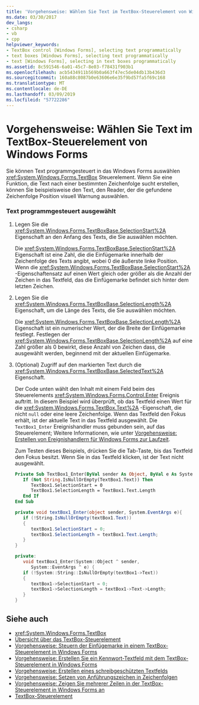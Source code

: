 ```yaml
---
title: 'Vorgehensweise: Wählen Sie Text im TextBox-Steuerelement von Windows Forms'
ms.date: 03/30/2017
dev_langs:
- csharp
- vb
- cpp
helpviewer_keywords:
- TextBox control [Windows Forms], selecting text programmatically
- text boxes [Windows Forms], selecting text programmatically
- text [Windows Forms], selecting in text boxes programmatically
ms.assetid: 8c591546-6a01-45c7-8e03-f78431f903b1
ms.openlocfilehash: acb5434911b569b0a663f47ec5de04db13b436d3
ms.sourcegitcommit: 160a88c8087b0e63606e6e35f9bd57fa5f69c168
ms.translationtype: MT
ms.contentlocale: de-DE
ms.lasthandoff: 03/09/2019
ms.locfileid: "57722286"
---
```

# <a name="how-to-select-text-in-the-windows-forms-textbox-control"></a>Vorgehensweise: Wählen Sie Text im TextBox-Steuerelement von Windows Forms
Sie können Text programmgesteuert in das Windows Forms auswählen <xref:System.Windows.Forms.TextBox> Steuerelement. Wenn Sie eine Funktion, die Text nach einer bestimmten Zeichenfolge sucht erstellen, können Sie beispielsweise den Text, den Reader, der die gefundene Zeichenfolge Position visuell Warnung auswählen.  
  
### <a name="to-select-text-programmatically"></a>Text programmgesteuert ausgewählt  
  
1.  Legen Sie die <xref:System.Windows.Forms.TextBoxBase.SelectionStart%2A> Eigenschaft an den Anfang des Texts, die Sie auswählen möchten.  
  
     Die <xref:System.Windows.Forms.TextBoxBase.SelectionStart%2A> Eigenschaft ist eine Zahl, die die Einfügemarke innerhalb der Zeichenfolge des Texts angibt, wobei 0 die äußerste linke Position. Wenn die <xref:System.Windows.Forms.TextBoxBase.SelectionStart%2A> -Eigenschaftensatz auf einen Wert gleich oder größer als die Anzahl der Zeichen in das Textfeld, das die Einfügemarke befindet sich hinter dem letzten Zeichen.  
  
2.  Legen Sie die <xref:System.Windows.Forms.TextBoxBase.SelectionLength%2A> Eigenschaft, um die Länge des Texts, die Sie auswählen möchten.  
  
     Die <xref:System.Windows.Forms.TextBoxBase.SelectionLength%2A> Eigenschaft ist ein numerischer Wert, der die Breite der Einfügemarke festlegt. Festlegen der <xref:System.Windows.Forms.TextBoxBase.SelectionLength%2A> auf eine Zahl größer als 0 bewirkt, diese Anzahl von Zeichen dass, die ausgewählt werden, beginnend mit der aktuellen Einfügemarke.  
  
3.  (Optional) Zugriff auf den markierten Text durch die <xref:System.Windows.Forms.TextBoxBase.SelectedText%2A> Eigenschaft.  
  
     Der Code unten wählt den Inhalt mit einem Feld beim des Steuerelements <xref:System.Windows.Forms.Control.Enter> Ereignis auftritt. In diesem Beispiel wird überprüft, ob das Textfeld einen Wert für die <xref:System.Windows.Forms.TextBox.Text%2A> -Eigenschaft, die nicht `null` oder eine leere Zeichenfolge. Wenn das Textfeld den Fokus erhält, ist der aktuelle Text in das Textfeld ausgewählt. Die `TextBox1_Enter` Ereignishandler muss gebunden sein, auf das Steuerelement; Weitere Informationen, wie unter [Vorgehensweise: Erstellen von Ereignishandlern für Windows Forms zur Laufzeit](../how-to-create-event-handlers-at-run-time-for-windows-forms.md).  
  
     Zum Testen dieses Beispiels, drücken Sie die Tab-Taste, bis das Textfeld den Fokus besitzt. Wenn Sie in das Textfeld klicken, ist der Text nicht ausgewählt.  
  
    ```vb  
    Private Sub TextBox1_Enter(ByVal sender As Object, ByVal e As System.EventArgs) Handles TextBox1.Enter  
       If (Not String.IsNullOrEmpty(TextBox1.Text)) Then  
          TextBox1.SelectionStart = 0  
          TextBox1.SelectionLength = TextBox1.Text.Length  
       End If  
    End Sub  
    ```  
  
    ```csharp  
    private void textBox1_Enter(object sender, System.EventArgs e){  
       if (!String.IsNullOrEmpty(textBox1.Text))  
       {  
          textBox1.SelectionStart = 0;  
          textBox1.SelectionLength = textBox1.Text.Length;  
       }  
    }  
    ```  
  
    ```cpp  
    private:  
       void textBox1_Enter(System::Object ^ sender,  
          System::EventArgs ^ e) {  
       if (!System::String::IsNullOrEmpty(textBox1->Text))  
       {  
          textBox1->SelectionStart = 0;  
          textBox1->SelectionLength = textBox1->Text->Length;  
       }  
    }  
    ```  
  
## <a name="see-also"></a>Siehe auch
- <xref:System.Windows.Forms.TextBox>
- [Übersicht über das TextBox-Steuerelement](textbox-control-overview-windows-forms.md)
- [Vorgehensweise: Steuern der Einfügemarke in einem TextBox-Steuerelement in Windows Forms](how-to-control-the-insertion-point-in-a-windows-forms-textbox-control.md)
- [Vorgehensweise: Erstellen Sie ein Kennwort-Textfeld mit dem TextBox-Steuerelement in Windows Forms](how-to-create-a-password-text-box-with-the-windows-forms-textbox-control.md)
- [Vorgehensweise: Erstellen eines schreibgeschützten Textfelds](how-to-create-a-read-only-text-box-windows-forms.md)
- [Vorgehensweise: Setzen von Anführungszeichen in Zeichenfolgen](how-to-put-quotation-marks-in-a-string-windows-forms.md)
- [Vorgehensweise: Zeigen Sie mehrerer Zeilen in der TextBox-Steuerelement in Windows Forms an](how-to-view-multiple-lines-in-the-windows-forms-textbox-control.md)
- [TextBox-Steuerelement](textbox-control-windows-forms.md)
